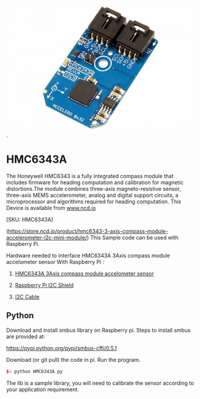 [![HMC6343A](HMC6343A_I2C.png)](https://store.ncd.io/product/hmc6343-3-axis-compass-module-accelerometer-i2c-mini-module/).

# HMC6343A

The Honeywell HMC6343 is a fully integrated compass module that includes firmware for heading computation and calibration for magnetic distortions.The module combines three-axis magneto-resistive sensor, three-axis MEMS accelerometer, analog and digital support circuits, a microprocessor and algorithms required for heading computation.
This Device is available from www.ncd.io

[SKU: HMC6343A]

(https://store.ncd.io/product/hmc6343-3-axis-compass-module-accelerometer-i2c-mini-module/)
This Sample code can be used with Raspberry Pi.

Hardware needed to interface HMC6343A 3Axis compass module accelometer sensor With Raspberry Pi :

1. <a href="https://store.ncd.io/product/hmc6343-3-axis-compass-module-accelerometer-i2c-mini-module/">HMC6343A 3Axis compass module accelometer sensor</a>

2. <a href="https://store.ncd.io/product/i2c-shield-for-raspberry-pi-3-pi2-with-outward-facing-i2c-port-terminates-over-hdmi-port/">Raspberry Pi I2C Shield</a>

3. <a href="https://store.ncd.io/product/i%C2%B2c-cable/">I2C Cable</a>

## Python

Download and install smbus library on Raspberry pi. Steps to install smbus are provided at:

https://pypi.python.org/pypi/smbus-cffi/0.5.1

Download (or git pull) the code in pi. Run the program.

```cpp
$> python HMC6343A.py
```
The lib is a sample library, you will need to calibrate the sensor according to your application requirement.
